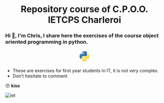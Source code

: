 <h1 align="center">Repository course of C.P.O.O. IETCPS Charleroi</h1>

<h3> Hi 👋, I'm Chris, I share here the exercises of the course object oriented programming in python.</h3>
<p align="center"> <a href="https://www.python.org" target="_blank" rel="noreferrer"> <img src="https://raw.githubusercontent.com/devicons/devicon/master/icons/python/python-original.svg" alt="python" width="40" height="40"/> </a> </p>

+ These are exercises for first year students in IT, it is not very complex.
+ Don’t hesitate to comment
  
:kissing_smiling_eyes: **kiss**

![iet](https://user-images.githubusercontent.com/56915533/215753047-c781041a-7484-4ff5-826d-a0474145097c.jpg)
